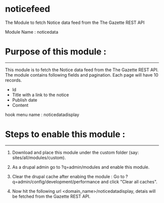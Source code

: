 # noticefeed
The Module to fetch Notice data feed from the The Gazette REST API


Module Name : noticedata

# Purpose of this module :
-------------------------

This module is to fetch the Notice data feed from the The Gazette REST API. The module contains following fields and pagination. Each page will have 10 records.

* Id
* Title with a link to the notice
* Publish date 
* Content


hook menu name : noticedatadisplay

# Steps to enable this module :
-----------------------------

1. Download and place this module under the custom folder (say: sites/all/modules/custom). 

2. As a drupal admin go to ?q=admin/modules and enable this module.

3. Clear the drupal cache after enabing the module : Go to ?q=admin/config/development/performance and click "Clear all caches".

4. Now hit the following url <domain_name>/noticedatadisplay, detais will be fetched from the Gazette REST API.
